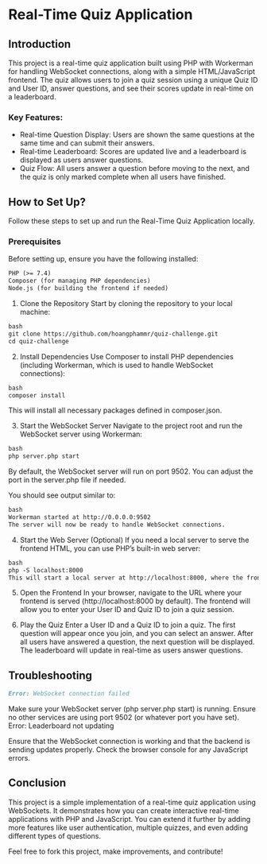 # Real-Time Quiz Application
## Introduction
This project is a real-time quiz application built using PHP with Workerman for handling WebSocket connections, along with a simple HTML/JavaScript frontend. The quiz allows users to join a quiz session using a unique Quiz ID and User ID, answer questions, and see their scores update in real-time on a leaderboard.

### Key Features:
- Real-time Question Display: Users are shown the same questions at the same time and can submit their answers.
- Real-time Leaderboard: Scores are updated live and a leaderboard is displayed as users answer questions.
- Quiz Flow: All users answer a question before moving to the next, and the quiz is only marked complete when all users have finished.
## How to Set Up?
Follow these steps to set up and run the Real-Time Quiz Application locally.

### Prerequisites
Before setting up, ensure you have the following installed:

```markdown
PHP (>= 7.4)
Composer (for managing PHP dependencies)
Node.js (for building the frontend if needed)
```

1. Clone the Repository
Start by cloning the repository to your local machine:

```markdown
bash
git clone https://github.com/hoangphammr/quiz-challenge.git
cd quiz-challenge
```

2. Install Dependencies
Use Composer to install PHP dependencies (including Workerman, which is used to handle WebSocket connections):

```markdown
bash
composer install
```

This will install all necessary packages defined in composer.json.

3. Start the WebSocket Server
Navigate to the project root and run the WebSocket server using Workerman:

```markdown
bash
php server.php start
```

By default, the WebSocket server will run on port 9502. You can adjust the port in the server.php file if needed.

You should see output similar to:

```markdown
bash
Workerman started at http://0.0.0.0:9502
The server will now be ready to handle WebSocket connections.
```

4. Start the Web Server (Optional)
If you need a local server to serve the frontend HTML, you can use PHP’s built-in web server:

```markdown
bash
php -S localhost:8000
This will start a local server at http://localhost:8000, where the frontend can be accessed.
```

5. Open the Frontend
In your browser, navigate to the URL where your frontend is served (http://localhost:8000 by default). The frontend will allow you to enter your User ID and Quiz ID to join a quiz session.

6. Play the Quiz
Enter a User ID and a Quiz ID to join a quiz.
The first question will appear once you join, and you can select an answer.
After all users have answered a question, the next question will be displayed.
The leaderboard will update in real-time as users answer questions.

## Troubleshooting
```markdown
Error: WebSocket connection failed
```

Make sure your WebSocket server (php server.php start) is running.
Ensure no other services are using port 9502 (or whatever port you have set).
Error: Leaderboard not updating

Ensure that the WebSocket connection is working and that the backend is sending updates properly.
Check the browser console for any JavaScript errors.

## Conclusion
This project is a simple implementation of a real-time quiz application using WebSockets. It demonstrates how you can create interactive real-time applications with PHP and JavaScript. You can extend it further by adding more features like user authentication, multiple quizzes, and even adding different types of questions.

Feel free to fork this project, make improvements, and contribute!
